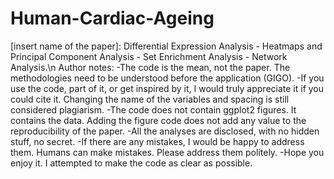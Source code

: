 # Human-Cardiac-Ageing
[insert name of the paper]: Differential Expression Analysis - Heatmaps and Principal Component Analysis - Set Enrichment Analysis - Network Analysis.\n
Author notes:       -The code is the mean, not the paper. The methodologies need to be understood before the application (GIGO).
                    -If you use the code, part of it, or get inspired by it, I would truly appreciate it if you could cite it. Changing the name of the variables and spacing is still considered plagiarism. 
                    -The code does not contain ggplot2 figures. It contains the data. Adding the figure code does not add any value to the reproducibility of the paper.
                    -All the analyses are disclosed, with no hidden stuff, no secret. 
                    -If there are any mistakes, I would be happy to address them. Humans can make mistakes. Please address them politely.
                    -Hope you enjoy it. I attempted to make the code as clear as possible.
